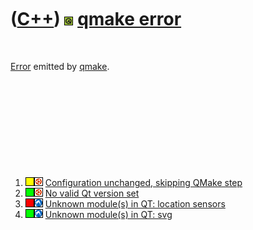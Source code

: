 



 

 

 

 

 

([C++](Cpp.htm)) ![Qt](PicQt.png) [qmake error](CppQmakeError.htm)
==================================================================

 

[Error](CppError.htm) emitted by [qmake](CppQmake.htm).

 

 

 

 

 

1.  ![?OKAY](PicYellow.png)![Ubuntu](PicUbuntu.png) [Configuration
    unchanged, skipping QMake
    step](CppQmakeErrorConfigurationUnchanged.htm)
2.  ![OKAY](PicGreen.png)![Ubuntu](PicUbuntu.png) [No valid Qt version
    set](CppQmakeErrorNoValidQtVersionSet.htm)
3.  ![FAIL](PicRed.png)![Lubuntu](PicLubuntu.png) [Unknown module(s) in
    QT: location
    sensors](CppQmakeErrorUnknownModulesInQtLocationSensors.htm)
4.  ![OKAY](PicGreen.png)![Lubuntu](PicLubuntu.png) [Unknown module(s)
    in QT: svg](CppQmakeErrorUnknownModulesInQtSvg.htm)

 

 

 

 

 





 



